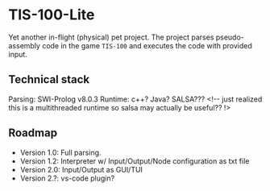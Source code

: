 # TIS-100-Lite

Yet another in-flight (physical) pet project. The project parses pseudo-assembly code in the game `TIS-100` and executes the code with provided input.

## Technical stack

Parsing: SWI-Prolog v8.0.3
Runtime: c++? Java? SALSA???  <!-- just realized this is a multithreaded runtime so salsa may actually be useful?? !>

## Roadmap

- Version 1.0: Full parsing.
- Version 1.2: Interpreter w/ Input/Output/Node configuration as txt file
- Version 2.0: Input/Output as GUI/TUI
- Version 2.?: vs-code plugin?